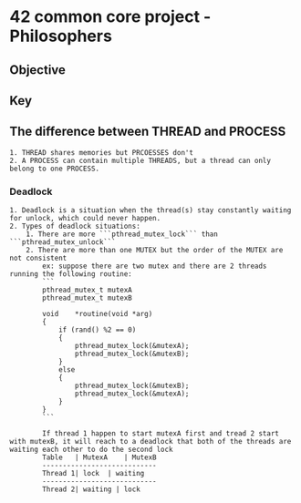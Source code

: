 # 42 common core project - Philosophers

## Objective

## Key

## The difference between THREAD and PROCESS
    1. THREAD shares memories but PRCOESSES don't
    2. A PROCESS can contain multiple THREADS, but a thread can only belong to one PROCESS.

### Deadlock
    1. Deadlock is a situation when the thread(s) stay constantly waiting for unlock, which could never happen.
    2. Types of deadlock situations:
        1. There are more ```pthread_mutex_lock``` than ```pthread_mutex_unlock```
        2. There are more than one MUTEX but the order of the MUTEX are not consistent
            ex: suppose there are two mutex and there are 2 threads running the following routine:
            ```
            pthread_mutex_t mutexA
            pthread_mutex_t mutexB

            void    *routine(void *arg)
            {
                if (rand() %2 == 0)
                {
                    pthread_mutex_lock(&mutexA);
                    pthread_mutex_lock(&mutexB);
                }
                else
                {
                    pthread_mutex_lock(&mutexB);
                    pthread_mutex_lock(&mutexA);
                }
            }
            ```

            If thread 1 happen to start mutexA first and tread 2 start with mutexB, it will reach to a deadlock that both of the threads are waiting each other to do the second lock
            Table   | MutexA    | MutexB
            ----------------------------
            Thread 1| lock  | waiting
            ----------------------------
            Thread 2| waiting | lock
